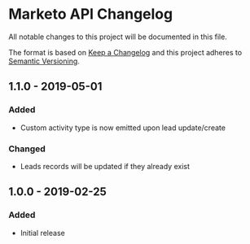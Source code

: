# Marketo API Changelog

All notable changes to this project will be documented in this file.

The format is based on [Keep a Changelog](http://keepachangelog.com/) and this project adheres to [Semantic Versioning](http://semver.org/).

## 1.1.0 - 2019-05-01

### Added

- Custom activity type is now emitted upon lead update/create

### Changed

- Leads records will be updated if they already exist

## 1.0.0 - 2019-02-25

### Added

- Initial release
